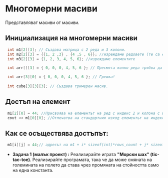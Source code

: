 

# Многомерни масиви

Представляват масиви от масиви.



## Инициализация на многомерни масиви

   ```c++
    int m1[2][3]; // Създава матрица с 2 реда и 3 колони.
    int m2[2][3] = {{1, 2 ,3} , {4 ,5 , 6}}; //изреждаме редовете (те са елементите на масива)
    int m3[2][3] = {1, 2, 3, 4, 5, 6}; //изреждаме елементите
  
    int arr[][3] = { 0, 0, 0, 4, 5, 6 }; // Пресмята колко реда трябва да е.
   
    int arr[3][0] = { 0, 0, 0, 4, 5, 6 }; // Грешка!
    
    int cube[3][3][3]; // Създава тримерен масив.
```

## Достъп на елемент
	
   ```c++
    m1[2][0] = 44; //Присвоява на елементът на ред с индекс 2 и колона с индекс 0 числото 44
    cout << m1[0][0]; //Отпечатва на стандартния изход елементът на индекси 0 0
```
	
## Как се осъществява достъпът:
	
   ```c++
    m1[i][j] = 44;// адресът на m1 + i* sizeof(int)*rows_count + j* sizeof(int) 
```
- **Задача 1 (малък проект)  :** Реализирайте играта **"Морски шах" (tic-tac-toe)**. Реализирайте програмата, така че да може смяната на големината на полето да става чрез промяната на стойността само на една константа.
